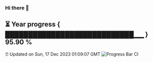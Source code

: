 ### Hi there 👋
⏳ Year progress { ████████████████████████████▁▁ } 95.90 %
---
⏰ Updated on Sun, 17 Dec 2023 01:09:07 GMT
![Progress Bar CI](https://github.com/liununu/liununu/workflows/Progress%20Bar%20CI/badge.svg)
